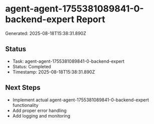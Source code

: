 # agent-agent-1755381089841-0-backend-expert Report

Generated: 2025-08-18T15:38:31.890Z

## Status
- Task: agent-agent-1755381089841-0-backend-expert
- Status: Completed
- Timestamp: 2025-08-18T15:38:31.890Z

## Next Steps
- Implement actual agent-agent-1755381089841-0-backend-expert functionality
- Add proper error handling
- Add logging and monitoring
